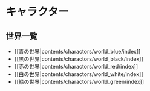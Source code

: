 # キャラクター

## 世界一覧

* [[青の世界|contents/charactors/world_blue/index]]
* [[黒の世界|contents/charactors/world_black/index]]
* [[赤の世界|contents/charactors/world_red/index]]
* [[白の世界|contents/charactors/world_white/index]]
* [[緑の世界|contents/charactors/world_green/index]]